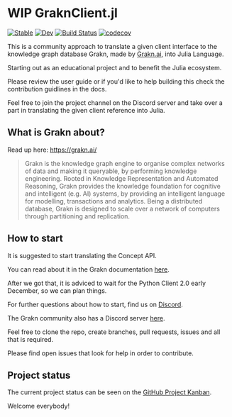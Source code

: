 # WIP GraknClient.jl
[![Stable](https://img.shields.io/badge/docs-stable-blue.svg)](https://Humans-of-Julia.github.io/GraknClient.jl/stable)
[![Dev](https://img.shields.io/badge/docs-dev-blue.svg)](https://Humans-of-Julia.github.io/GraknClient.jl/dev)
[![Build Status](https://github.com/Humans-of-Julia/GraknClient.jl/workflows/CI/badge.svg)](https://github.com/Humans-of-Julia/GraknClient.jl/actions)
[![codecov](https://codecov.io/gh/Humans-of-Julia/GraknClient.jl/branch/main/graph/badge.svg?token=9SQ8WB8KVM)](https://codecov.io/gh/Humans-of-Julia/GraknClient.jl)

This is a community approach to translate a given client interface to the knowledge graph database Grakn, made by [Grakn.ai](https://grakn.ai/), into Julia Language.

Starting out as an educational project and to benefit the Julia ecosystem.

Please review the user guide or if you'd like to help building this check the contribution guidlines in the docs.

Feel free to join the project channel on the Discord server and take over a part in translating the given client reference into Julia.

## What is Grakn about?

Read up here: https://grakn.ai/

> Grakn is the knowledge graph engine to organise complex networks of data and making it queryable, by performing knowledge engineering. Rooted in Knowledge Representation and Automated Reasoning, Grakn provides the 
> knowledge foundation for cognitive and intelligent (e.g. AI) systems, by providing an intelligent language for modelling, transactions and analytics. Being a distributed database, Grakn is designed to scale over a 
> network of computers through partitioning and replication.

## How to start

It is suggested to start translating the Concept API.

You can read about it in the Grakn documentation [here](https://dev.grakn.ai/docs/concept-api/overview).


After we got that, it is adviced to wait for the Python Client 2.0 early December, so we can plan things.

For further questions about how to start, find us on [Discord](https://discord.gg/GdjHCNW8c8).

The Grakn community also has a Discord server [here](https://discord.gg/HBJXnzRgmx).

Feel free to clone the repo, create branches, pull requests, issues and all that is required.

Please find open issues that look for help in order to contribute.

## Project status

The current project status can be seen on the [GitHub Project Kanban](https://github.com/Humans-of-Julia/GraknClient.jl/projects/1).


Welcome everybody!

